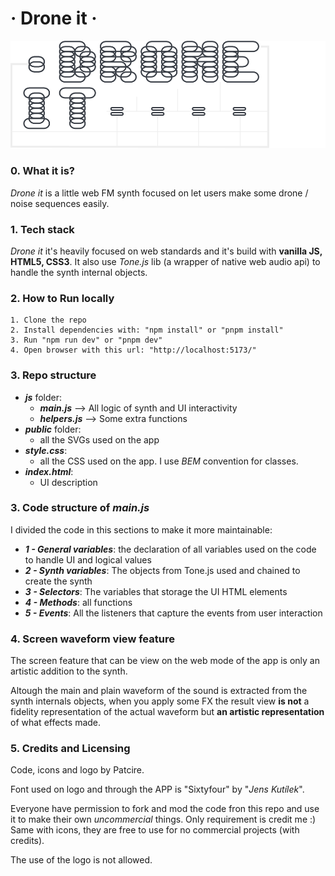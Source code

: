 
# · Drone it ·

![Logo of drone it](/public/LOGO.svg)

### 0. What it is?
*Drone it* is a little web FM synth focused on let users make some drone / noise sequences
easily.

### 1. Tech stack
*Drone it* it's heavily focused on web standards and it's build with  **vanilla JS, HTML5, CSS3**. It also use
*Tone.js* lib (a wrapper of native web audio api) to handle the
synth internal objects.

### 2. How to Run locally
    
    1. Clone the repo
    2. Install dependencies with: "npm install" or "pnpm install"
    3. Run "npm run dev" or "pnpm dev"
    4. Open browser with this url: "http://localhost:5173/"


### 3. Repo structure

* ***js*** folder: 
    * ***main.js*** --> All logic of synth and UI interactivity
    * ***helpers.js*** --> Some extra functions
* ***public*** folder:
  * all the SVGs used on the app
* ***style.css***:
    * all the CSS used on the app. I use *BEM* convention for classes.
* ***index.html***:
    * UI description

### 3. Code structure of ***main.js***

I divided the code in this sections to make it more maintainable:

* ***1 - General variables***: the declaration of all variables used on the code to handle UI and logical values
* ***2 - Synth variables***: The objects from Tone.js used and chained to create the synth
* ***3 - Selectors***: The variables that storage the UI HTML elements
* ***4 - Methods***: all functions
* ***5 - Events***: All the listeners that capture the events from user interaction


### 4. Screen waveform view feature

The screen feature that can be view on the web mode of the app is only an artistic addition to the synth.

Altough the main and plain waveform of the sound is extracted from the synth internals objects, when you apply some FX the result view **is not** a fidelity representation of the actual waveform but **an artistic representation** of what effects made. 

### 5. Credits and Licensing

Code, icons and logo by Patcire. 

Font used on logo and through the APP is "Sixtyfour" by "*Jens Kutílek*".

Everyone have permission to fork and mod the code fron this repo and use it to make their own *uncommercial* things. Only requirement is credit me :) Same with icons, they are free to use for no commercial projects (with credits).

The use of the logo is not allowed.